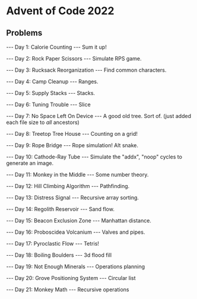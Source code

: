 # Advent of Code 2022

## Problems

--- Day 1: Calorie Counting ---
Sum it up!

--- Day 2: Rock Paper Scissors ---
Simulate RPS game.

--- Day 3: Rucksack Reorganization ---
Find common characters.

--- Day 4: Camp Cleanup ---
Ranges.

--- Day 5: Supply Stacks ---
Stacks.

--- Day 6: Tuning Trouble ---
Slice

--- Day 7: No Space Left On Device ---
A good old tree. Sort of. (just added each file size to _all_ ancestors)

--- Day 8: Treetop Tree House ---
Counting on a grid!

--- Day 9: Rope Bridge ---
Rope simulation! Alt snake.

--- Day 10: Cathode-Ray Tube ---
Simulate the "addx", "noop" cycles to generate an image.

--- Day 11: Monkey in the Middle ---
Some number theory.

--- Day 12: Hill Climbing Algorithm ---
Pathfinding.

--- Day 13: Distress Signal ---
Recursive array sorting.

--- Day 14: Regolith Reservoir ---
Sand flow.

--- Day 15: Beacon Exclusion Zone ---
Manhattan distance.

--- Day 16: Proboscidea Volcanium ---
Valves and pipes.

--- Day 17: Pyroclastic Flow ---
Tetris!

--- Day 18: Boiling Boulders ---
3d flood fill

--- Day 19: Not Enough Minerals ---
Operations planning

--- Day 20: Grove Positioning System ---
Circular list

--- Day 21: Monkey Math ---
Recursive operations
